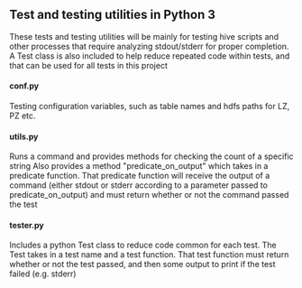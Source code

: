 ## Test and testing utilities in Python 3
These tests and testing utilities will be mainly for testing hive scripts and 
other processes that require analyzing stdout/stderr for proper completion. A
Test class is also included to help reduce repeated code within tests, and that
can be used for all tests in this project

#### conf.py
Testing configuration variables, such as table names and hdfs paths for LZ, PZ
etc.

#### utils.py
Runs a command and provides methods for checking the count of a specific string
Also provides a method "predicate_on_output" which takes in a predicate function.
That predicate function will receive the output of a command (either stdout or
stderr according to a parameter passed to predicate_on_output) and must return whether
or not the command passed the test

#### tester.py
Includes a python Test class to reduce code common for each test. The Test takes in
a test name and a test function. That test function must return whether or not the
test passed, and then some output to print if the test failed (e.g. stderr)
